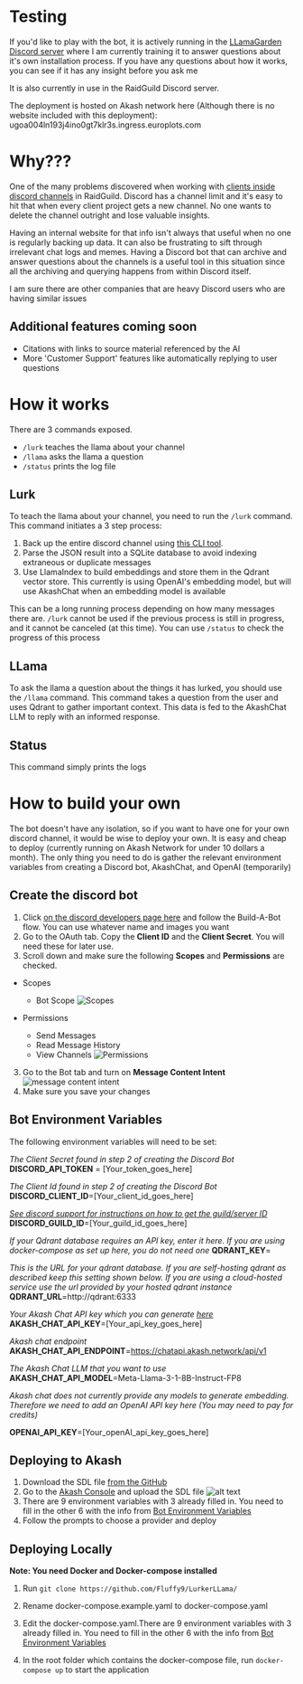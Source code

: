 # Testing
If you'd like to play with the bot, it is actively running in the [LLamaGarden Discord server](https://discord.gg/cs7VPXgu) where I am currently training it to answer questions about it's own installation process. If you have any questions about how it works, you can see if it has any insight before you ask me

It is also currently in use in the RaidGuild Discord server.

The deployment is hosted on Akash network here (Although there is no website included with this deployment): ugoa004ln193j4ino0gt7klr3s.ingress.europlots.com

# Why???
One of the many problems discovered when working with [clients inside discord channels](https://github.com/raid-guild/RIPs/issues/189) in RaidGuild. Discord has a channel limit and it's easy to hit that when every client project gets a new channel. No one wants to delete the channel outright and lose valuable insights. 

Having an internal website for that info isn't always that useful when no one is regularly backing up data. It can also be frustrating to sift through irrelevant chat logs and memes. Having a Discord bot that can archive and answer questions about the channels is a useful tool in this situation since all the archiving and querying happens from within Discord itself.

I am sure there are other companies that are heavy Discord users who are having similar issues
## Additional features coming soon
- Citations with links to source material referenced by the AI
- More 'Customer Support' features like automatically replying to user questions

# How it works
There are 3 commands exposed. 
- `/lurk` teaches the llama about your channel
- `/llama` asks the llama a question
- `/status` prints the log file

## Lurk
To teach the llama about your channel, you need to run the `/lurk` command. This command initiates a 3 step process:
1. Back up the entire discord channel using [this CLI tool](https://github.com/Tyrrrz/DiscordChatExporter).
2. Parse the JSON result into a SQLite database to avoid indexing extraneous or duplicate messages
3. Use LlamaIndex to build embeddings and store them in the Qdrant vector store. This currently is using OpenAI's embedding model, but will use AkashChat when an embedding model is available

This can be a long running process depending on how many messages there are. `/lurk` cannot be used if the previous process is still in progress, and it cannot be canceled (at this time). You can use `/status` to check the progress of this process

## LLama
To ask the llama a question about the things it has lurked, you should use the `/llama` command. 
This command takes a question from the user and uses Qdrant to gather important context. This data is fed to the AkashChat LLM to reply with an informed response.

## Status
This command simply prints the logs
# How to build your own
The bot doesn't have any isolation, so if you want to have one for your own discord channel, it would be wise to deploy your own. It is easy and cheap to deploy (currently running on Akash Network for under 10 dollars a month). The only thing you need to do is gather the relevant environment variables from creating a Discord bot, AkashChat, and OpenAI (temporarily) 

## Create the discord bot
1. Click [on the discord developers page here](https://discord.com/developers) and follow the Build-A-Bot flow. You can use whatever name and images you want
2. Go to the OAuth tab. Copy the **Client ID** and the **Client Secret**. You will need these for later use. 
3. Scroll down and make sure the following **Scopes** and **Permissions** are checked. 
* Scopes 
    - Bot Scope
    ![Scopes](./scopes.PNG)

* Permissions
    - Send Messages
    - Read Message History
    - View Channels
![Permissions](./bot-permissions.png)
3. Go to the Bot tab and turn on **Message Content Intent**
![message content intent](image.png)
4. Make sure you save your changes

## Bot Environment Variables
The following environment variables will need to be set:

*The Client Secret found in step 2 of creating the Discord Bot*
**DISCORD_API_TOKEN** = [Your_token_goes_here]

*The Client Id found in step 2 of creating the Discord Bot*
**DISCORD_CLIENT_ID**=[Your_client_id_goes_here]

*[See discord support for instructions on how to get the guild/server ID](https://support-dev.discord.com/hc/en-us/articles/360028717192-Where-can-I-find-my-Application-Team-Server-ID#:~:text=Right%2Dclick%20the%20server%20icon,seeing%20a%20Copy%20ID%20option)*
**DISCORD_GUILD_ID**=[Your_guild_id_goes_here]

*If your Qdrant database requires an API key, enter it here. If you are using docker-compose as set up here, you do not need one*
**QDRANT_KEY**=

*This is the URL for your qdrant database. If you are self-hosting qdrant as described keep this setting shown below. If you are using a cloud-hosted service use the url provided by your hosted qdrant instance*
**QDRANT_URL**=http://qdrant:6333

*Your Akash Chat API key which you can generate [here](https://chatapi.akash.network/)*
**AKASH_CHAT_API_KEY**=[Your_api_key_goes_here]

*Akash chat endpoint*
**AKASH_CHAT_API_ENDPOINT**=https://chatapi.akash.network/api/v1

*The Akash Chat LLM that you want to use*  
**AKASH_CHAT_API_MODEL**=Meta-Llama-3-1-8B-Instruct-FP8

*Akash chat does not currently provide any models to generate embedding. Therefore we need to add an OpenAI API key here (You may need to pay for credits)*

**OPENAI_API_KEY**=[Your_openAI_api_key_goes_here]


## Deploying to Akash
1. Download the SDL file [from the GitHub](https://github.com/Fluffy9/LurkerLLama/blob/main/lurkerllama.sdl)
2. Go to the [Akash Console](https://console.akash.network/new-deployment) and upload the SDL file 
![alt text](image-2.png)
3. There are 9 environment variables with 3 already filled in. You need to fill in the other 6 with the info 
from [Bot Environment Variables](#bot-environment-variables) 
4. Follow the prompts to choose a provider and deploy

## Deploying Locally
**Note: You need Docker and Docker-compose installed**
1. Run `git clone https://github.com/Fluffy9/LurkerLLama/`
2. Rename docker-compose.example.yaml to docker-compose.yaml
3. Edit the docker-compose.yaml.There are 9 environment variables with 3 already filled in. You need to fill in the other 6 with the info 
from [Bot Environment Variables](#bot-environment-variables) 

4. In the root folder which contains the docker-compose file, run `docker-compose up` to start the application

